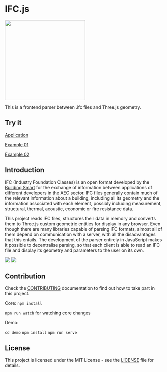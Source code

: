 # IFC.js

<a href="url"><img src="https://github.com/agviegas/IFC.js/blob/master/resources/images/logo.jpg"  height="256" width="256" ></a>

This is a frontend parser between .ifc files and Three.js geometry.

## Try it

[Application](https://ifc-js.vercel.app)

[Example 01](https://ifc-js.vercel.app/#/sample1)

[Example 02](https://ifc-js.vercel.app/#/sample2)

## Introduction

IFC (Industry Foundation Classes) is an open format developed by the [Building Smart](https://www.buildingsmart.org/) for the exchange of information between applications of different developers in the AEC sector. IFC files generally contain much of the relevant information about a building, including all its geometry and the information associated with each element, possibly including measurement, structural, thermal, acoustic, economic or fire resistance data.

This project reads IFC files, structures their data in memory and converts them to Three.js custom geometric entities for display in any browser. Even though there are many libraries capable of parsing IFC formats, almost all of them depend on communication with a server, with all the disadvantages that this entails. The development of the parser entirely in JavaScript makes it possible to decentralise parsing, so that each client is able to read an IFC file and display its geometry and parameters to the user on its own.

<a href="url"><img src="https://github.com/agviegas/IFC.js/blob/master/resources/images/20201124_screenshot.jpg"  ></a>
<a href="url"><img src="https://github.com/agviegas/IFC.js/blob/master/resources/images/20201130_screenshot.jpg"  ></a>

## Contribution

Check the [CONTRIBUTING](https://github.com/agviegas/IFC.js/blob/master/CONTRIBUTING.md) documentation to find out how to take part in this project.

Core:
`npm install`

`npm run watch` for watching core changes

Demo:

`cd demo`
`npm install`
`npm run serve`

## License

This project is licensed under the MIT License - see the [LICENSE](LICENSE) file for details.
